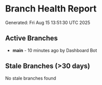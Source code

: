 # Branch Health Report
Generated: Fri Aug 15 13:51:30 UTC 2025

## Active Branches
- **main** - 10 minutes ago by Dashboard Bot

## Stale Branches (>30 days)
No stale branches found
